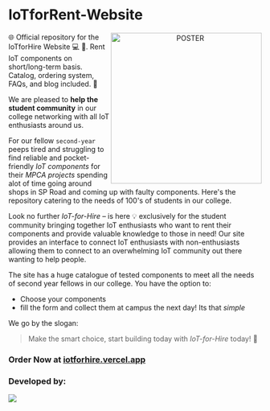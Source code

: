 # IoTforRent-Website

<a target="_blank" align="center">
  <img align="right" top="500" height="300" width="300" alt="POSTER" src="https://github.com/Sohoxic/IoTforHire-Website/blob/master/public/assets/img/poster.jpg">
</a>
🌐 Official repository for the IoTforHire Website 💻 📱. Rent IoT components on short/long-term basis. Catalog, ordering system, FAQs, and blog included. 🛒 
<br>

We are pleased to **help the student community** in our college networking with all IoT enthusiasts around us.

For our fellow `second-year` peeps tired and struggling to find reliable and pocket-friendly *IoT components* for their *MPCA projects* spending alot of time going around shops in SP Road and coming up with faulty components. Here's the repository catering to the needs of 100's of students in our college.

Look no further *IoT-for-Hire* – is here 💡 exclusively for the student community bringing together IoT enthusiasts who want to rent their components and provide valuable knowledge to those in need! Our site provides an interface to connect IoT enthusiasts with non-enthusiasts allowing them to connect to an overwhelming IoT community out there wanting to help people.

The site has a huge catalogue of tested components to meet all the needs of second year fellows in our college. 
You have the option to:
- Choose your components 
- fill the form and collect them at campus the next day! Its that *simple*

We go by the slogan: 
> Make the smart choice, start building today with *IoT-for-Hire* today! 💪

### Order Now at <a href="https://iotforhire.vercel.app">iotforhire.vercel.app</a>
### Developed by:
<a href="https://github.com/SarthakSKumar/IoTforHire-Website/graphs/contributors">
  <img src="https://contrib.rocks/image?repo=SarthakSKumar/IoTforHire-Website" />
</a>

